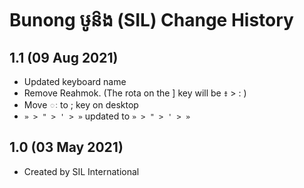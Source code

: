 Bunong ឞូន៝ង (SIL) Change History
=======================

1.1 (09 Aug 2021)
-----------------

* Updated keyboard name
* Remove Reahmok. (The rota on the ] key will be ៖ > : )
* Move ៈ to ; key​ on desktop
* `» > " > ' > »` updated to `» > " > ' > »`

1.0 (03 May 2021)
-----------------

* Created by SIL International
